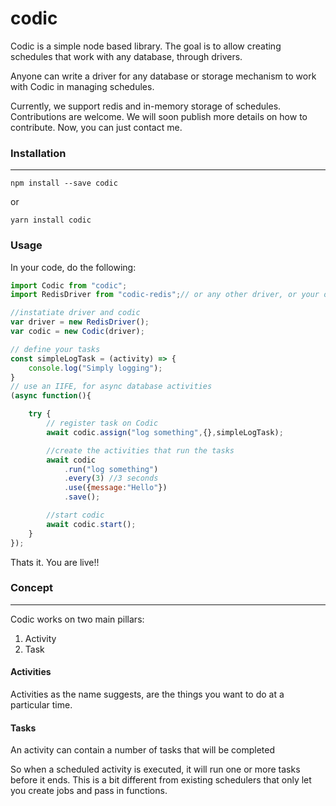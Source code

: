 # codic

Codic is a simple node based library. The goal is to allow creating schedules that work with any database, through drivers.

Anyone can write a driver for any database or storage mechanism to work with Codic in managing schedules.

Currently, we support redis and in-memory storage of schedules. Contributions are welcome. We will soon publish more details on how to contribute. Now, you can just contact me.


### Installation
---
```
npm install --save codic
```
or
```
yarn install codic
```
### Usage
In your code, do the following:
```javascript
import Codic from "codic";
import RedisDriver from "codic-redis";// or any other driver, or your own driver

//instatiate driver and codic
var driver = new RedisDriver();
var codic = new Codic(driver);

// define your tasks
const simpleLogTask = (activity) => {
    console.log("Simply logging");
}
// use an IIFE, for async database activities
(async function(){

    try {
        // register task on Codic
        await codic.assign("log something",{},simpleLogTask);

        //create the activities that run the tasks
        await codic
            .run("log something")
            .every(3) //3 seconds
            .use({message:"Hello"})
            .save();

        //start codic
        await codic.start();
    }
});
```
Thats it. You are live!!

### Concept
----
Codic works on two main pillars:
1. Activity
2. Task
#### Activities
Activities as the name suggests, are the things you want to do at a particular time.
#### Tasks 
An activity can contain a number of tasks that will be completed

So when a scheduled activity is executed, it will run one or more tasks before it ends. This is a bit different from existing schedulers that only let you create jobs and pass in functions.


